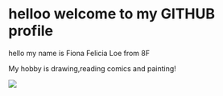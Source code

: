 <h1>helloo welcome to my GITHUB profile</h1>
<p>hello my name is Fiona Felicia Loe from 8F</p>
<p>My hobby is drawing,reading comics and painting!</p>
<img src="https://img.freepik.com/premium-photo/artist-drawing-by-pencil-woman-drawing-sketching-art-painting-beginners-hobby-art-therapy_1715-7340.jpg"
